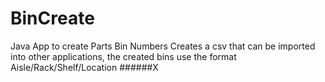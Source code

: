 # BinCreate
Java App to create Parts Bin Numbers
Creates a csv that can be imported into other applications, the created bins use the format Aisle/Rack/Shelf/Location ######X
